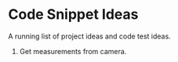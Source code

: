 Code Snippet Ideas
=============

A running list of project ideas and code test ideas.

1. Get measurements from camera.
